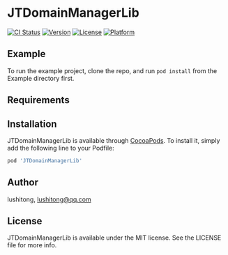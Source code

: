 # JTDomainManagerLib

[![CI Status](https://img.shields.io/travis/lushitong/JTDomainManagerLib.svg?style=flat)](https://travis-ci.org/lushitong/JTDomainManagerLib)
[![Version](https://img.shields.io/cocoapods/v/JTDomainManagerLib.svg?style=flat)](https://cocoapods.org/pods/JTDomainManagerLib)
[![License](https://img.shields.io/cocoapods/l/JTDomainManagerLib.svg?style=flat)](https://cocoapods.org/pods/JTDomainManagerLib)
[![Platform](https://img.shields.io/cocoapods/p/JTDomainManagerLib.svg?style=flat)](https://cocoapods.org/pods/JTDomainManagerLib)

## Example

To run the example project, clone the repo, and run `pod install` from the Example directory first.

## Requirements

## Installation

JTDomainManagerLib is available through [CocoaPods](https://cocoapods.org). To install
it, simply add the following line to your Podfile:

```ruby
pod 'JTDomainManagerLib'
```

## Author

lushitong, lushitong@qq.com

## License

JTDomainManagerLib is available under the MIT license. See the LICENSE file for more info.
